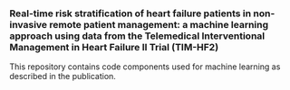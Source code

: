 ### Real-time risk stratification of heart failure patients in non-invasive remote patient management: a machine learning approach using data from the Telemedical Interventional Management in Heart Failure II Trial (TIM-HF2)
This repository contains code components used for machine learning as described in the publication.
